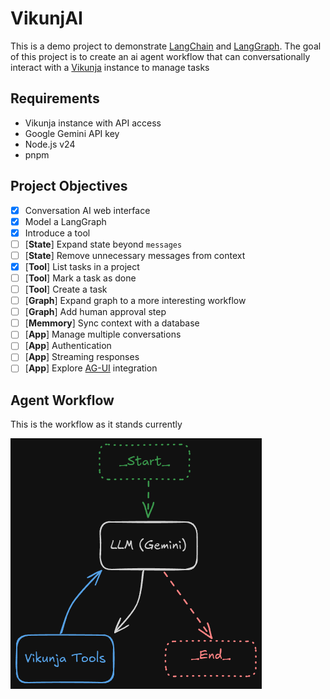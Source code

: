 # VikunjAI

This is a demo project to demonstrate [LangChain](https://js.langchain.com/docs/introduction/) and [LangGraph](https://langchain-ai.github.io/langgraphjs/concepts/). The goal of this project is to create an ai agent workflow that can conversationally interact with a [Vikunja](https://vikunja.io/) instance to manage tasks

## Requirements

* Vikunja instance with API access
* Google Gemini API key
* Node.js v24
* pnpm

## Project Objectives

- [x] Conversation AI web interface
- [x] Model a LangGraph
- [x] Introduce a tool
- [ ] [**State**] Expand state beyond `messages`
- [ ] [**State**] Remove unnecessary messages from context
- [x] [**Tool**] List tasks in a project
- [ ] [**Tool**] Mark a task as done
- [ ] [**Tool**] Create a task
- [ ] [**Graph**] Expand graph to a more interesting workflow
- [ ] [**Graph**] Add human approval step
- [ ] [**Memmory**] Sync context with a database
- [ ] [**App**] Manage multiple conversations
- [ ] [**App**] Authentication
- [ ] [**App**] Streaming responses
- [ ] [**App**] Explore [AG-UI](https://docs.ag-ui.com/introduction) integration

## Agent Workflow

This is the workflow as it stands currently

![Agent Workflow Diagram](./agent-workflow.png "Agent Workflow")

